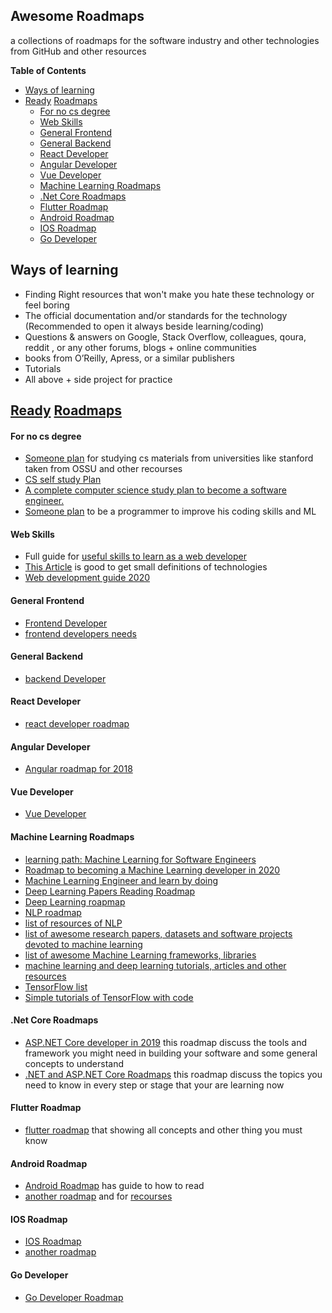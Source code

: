 ## Awesome Roadmaps
a collections of roadmaps for the software industry and other technologies from GitHub and other resources



**Table of Contents**

- [Ways of learning](#ways-of-learning)
- [Ready](https://github.com/orsanawwad/awesome-roadmaps "Ready") [Roadmaps](https://github.com/liuchong/awesome-roadmaps "Roadmaps")
    + [For no cs degree](#for-no-cs-degree)
    + [Web Skills](#web-skills)
    + [General Frontend](#general-frontend)
    + [General Backend](#general-backend)
    + [React Developer](#react-developer)
    + [Angular Developer](#angular-developer)
    + [Vue Developer](#vue-developer)
    + [Machine Learning Roadmaps](#machine-learning-roadmaps)
    + [.Net Core Roadmaps](#net-core-roadmaps)
    + [Flutter Roadmap](#flutter-roadmap)
    + [Android Roadmap](#android-roadmap)
    + [IOS Roadmap](#ios-roadmap)
    + [Go Developer](#go-developer)

##  Ways of learning
- Finding Right resources that won't make you hate these technology or feel boring
- The official documentation and/or standards for the technology (Recommended to open it always beside learning/coding)
- Questions & answers on Google, Stack Overflow, colleagues, qoura, reddit , or any other forums, blogs + online communities
- books from O’Reilly, Apress, or a similar publishers
- Tutorials
- All above + side project for practice

## [Ready](https://github.com/orsanawwad/awesome-roadmaps "Ready") [Roadmaps](https://github.com/liuchong/awesome-roadmaps "Roadmaps")
#### For no cs degree
- [Someone plan](https://docs.google.com/spreadsheets/d/1k68FCaomytLylMsA9Ux0jASsfCVp1M8lNnXZk-BqaNs/edit) for studying cs materials from universities like stanford taken from OSSU and other recourses
- [CS self study Plan](https://github.com/leniquenoralez/computer-science-self-study-plan)
- [A complete computer science study plan to become a software engineer.](https://github.com/jwasham/coding-interview-university)
- [Someone plan](https://github.com/IMSoley/cs-study-plan) to be a programmer to improve his coding skills and ML

#### Web Skills
- Full guide for [useful skills to learn as a web developer](https://andreasbm.github.io/web-skills/)
- [This Article](https://levelup.gitconnected.com/the-2020-web-developer-roadmap-76503ddfb327) is good to get small definitions of technologies
- [Web development guide 2020](https://github.com/andrews1022/web-development-2020-course-list)

#### General Frontend 
- [Frontend Developer](https://roadmap.sh/frontend)
- [frontend developers needs](https://github.com/helloroman/frontend-roadmap)

#### General Backend
- [backend Developer](https://roadmap.sh/backend)

#### React Developer
- [react developer roadmap](https://github.com/adam-golab/react-developer-roadmap)

#### Angular Developer
- [Angular roadmap for 2018](https://github.com/sulco/angular-developer-roadmap)

#### Vue Developer
- [Vue Developer](https://github.com/flaviocopes/vue-developer-roadmap)

#### Machine Learning Roadmaps
- [learning path: Machine Learning for Software Engineers](https://github.com/ZuzooVn/machine-learning-for-software-engineers)
- [Roadmap to becoming a Machine Learning developer in 2020](https://github.com/JsonChao/ML-Roadmap)
- [Machine Learning Engineer and learn by doing](https://github.com/samehamin/StudyPlan/blob/master/Machine%20Learning%20Engineer.md)
- [Deep Learning Papers Reading Roadmap](https://github.com/floodsung/Deep-Learning-Papers-Reading-Roadmap)
- [Deep Learning roapmap](https://github.com/machinelearningmindset/deep-learning-roadmap)
- [NLP roadmap](https://github.com/graykode/nlp-roadmap)
- [list of resources of NLP](https://github.com/keon/awesome-nlp)
- [list of awesome research papers, datasets and software projects devoted to machine learning](https://github.com/src-d/awesome-machine-learning-on-source-code)
- [list of awesome Machine Learning frameworks, libraries](https://github.com/josephmisiti/awesome-machine-learning)
- [machine learning and deep learning tutorials, articles and other resources](https://github.com/ujjwalkarn/Machine-Learning-Tutorials)
- [TensorFlow list ](https://github.com/jtoy/awesome-tensorflow)
- [Simple tutorials of TensorFlow with code](https://github.com/nlintz/TensorFlow-Tutorials)

#### .Net Core Roadmaps
- [ASP.NET Core developer in 2019](https://github.com/MoienTajik/AspNetCore-Developer-Roadmap) this roadmap discuss the tools and framework you might need in building your software and some general concepts to understand
- [.NET and ASP.NET Core Roadmaps](https://github.com/phongnguyend/Practical.NET) this roadmap discuss the topics you need to know in every step or stage that your are learning now
#### Flutter Roadmap
- [flutter roadmap](https://github.com/olexale/flutter_roadmap) that showing all concepts and other thing you must know

#### Android Roadmap
- [Android Roadmap](https://github.com/mobile-roadmap/android-developer-roadmap) has guide to how to read
- [another roadmap](https://github.com/MindorksOpenSource/android-developer-roadmap) and for [recourses](https://mindorks.com/android-app-development-online-course)

#### IOS Roadmap
- [IOS Roadmap](https://github.com/godrm/mobile-developer-roadmap)
- [another roadmap](https://github.com/BohdanOrlov/iOS-Developer-Roadmap)

#### Go Developer 
- [Go Developer Roadmap](https://github.com/Alikhll/golang-developer-roadmap)
